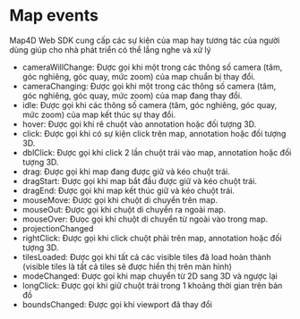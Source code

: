 # Map events

Map4D Web SDK cung cấp các sự kiện của map hay tương tác của người dùng giúp cho nhà phát triển có thể lắng nghe và xử lý

- cameraWillChange: Được gọi khi một trong các thông số camera (tâm, góc nghiêng, góc quay, mức zoom) của map chuẩn bị thay đổi.
- cameraChanging: Được gọi khi một trong các thông số camera (tâm, góc nghiêng, góc quay, mức zoom) của map đang thay đổi.
- idle: Được gọi khi các thông số camera (tâm, góc nghiêng, góc quay, mức zoom) của map kết thúc sự thay đổi.
- hover: Được gọi khi rê chuột vào annotation hoặc đối tượng 3D.
- click: Được gọi khi có sự kiện click trên map, annotation hoặc đối tượng 3D.
- dblClick: Được gọi khi click 2 lần chuột trái vào map, annotation hoặc đối tượng 3D.
- drag: Được gọi khi map đang được giữ và kéo chuột trái.
- dragStart: Được gọi khi map bắt đầu được giữ và kéo chuột trái.
- dragEnd: Được gọi khi map kết thúc giữ và kéo chuột trái.
- mouseMove: Được gọi khi chuột di chuyển trên map.
- mouseOut: Được gọi khi chuột di chuyển ra ngoài map.
- mouseOver: Đưọc gọi khi chuột di chuyển từ ngoài vào trong map.
- projectionChanged
- rightClick: Được gọi khi click chuột phải trên map, annotation hoặc đối tượng 3D.
- tilesLoaded: Được gọi khi tất cả các visible tiles đã load hoàn thành (visible tiles là tất cả tiles sẽ được hiển thị trên màn hình)
- modeChanged: Được gọi khi map chuyển từ 2D sang 3D và ngược lại
- longClick: Được gọi khi giữ chuột trái trong 1 khoảng thời gian trên bản đồ
- boundsChanged: Được gọi khi viewport đã thay đổi

## 
